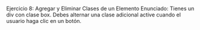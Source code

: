Ejercicio 8: Agregar y Eliminar Clases de un Elemento
Enunciado: Tienes un div con clase box. Debes alternar una clase adicional active cuando el usuario haga clic en un botón.